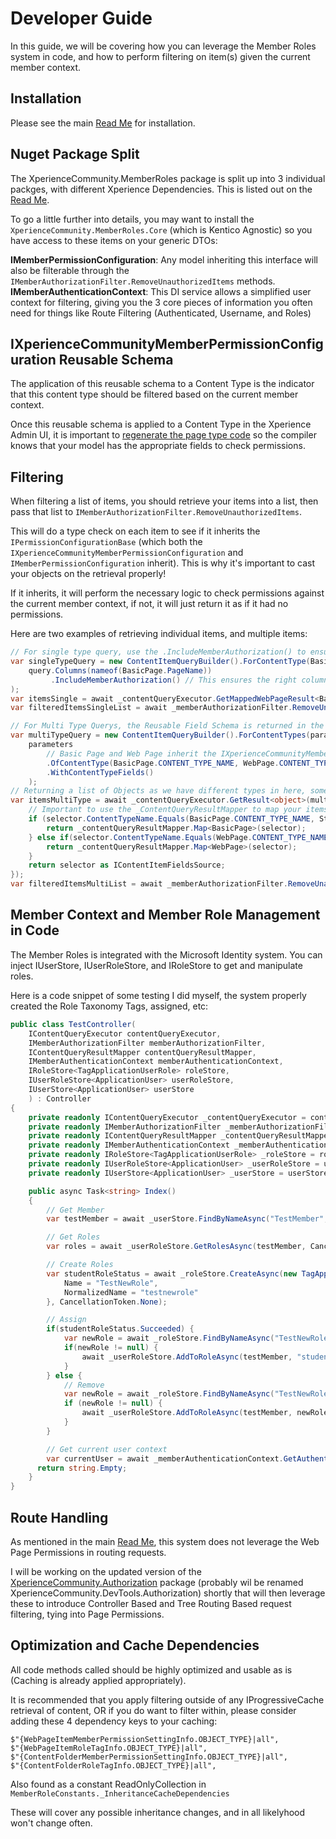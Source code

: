 # Developer Guide

In this guide, we will be covering how you can leverage the Member Roles system in code, and how to perform filtering on item(s) given the current member context.

## Installation
Please see the main [Read Me](README.md) for installation.

## Nuget Package Split
The XperienceCommunity.MemberRoles package is split up into 3 individual packges, with different Xperience Dependencies.  This is listed out on the  [Read Me](README.md).

To go a little further into details, you may want to install the `XperienceCommunity.MemberRoles.Core` (which is Kentico Agnostic) so you have access to these items on your generic DTOs:

**IMemberPermissionConfiguration**: Any model inheriting this interface will also be filterable through the `IMemberAuthorizationFilter.RemoveUnauthorizedItems` methods.
**IMemberAuthenticationContext**: This DI service allows a simplified user context for filtering, giving you the 3 core pieces of information you often need for things like Route Filtering (Authenticated, Username, and Roles)

## IXperienceCommunityMemberPermissionConfiguration Reusable Schema
The application of this reusable schema to a Content Type is the indicator that this content type should be filtered based on the current member context.

Once this reusable schema is applied to a Content Type in the Xperience Admin UI, it is important to [regenerate the page type code](https://docs.kentico.com/developers-and-admins/api/generate-code-files-for-system-objects#generate-code-files) so the compiler knows that your model has the appropriate fields to check permissions.

## Filtering 
When filtering a list of items, you should retrieve your items into a list, then pass that list to `IMemberAuthorizationFilter.RemoveUnauthorizedItems`.

This will do a type check on each item to see if it inherits the `IPermissionConfigurationBase` (which both the `IXperienceCommunityMemberPermissionConfiguration` and `IMemberPermissionConfiguration` inherit).  This is why it's important to cast your objects on the retrieval properly!

If it inherits, it will perform the necessary logic to check permissions against the current member context, if not, it will just return it as if it had no permissions.

Here are two examples of retrieving individual items, and multiple items:

```csharp
// For single type query, use the .IncludeMemberAuthorization() to ensure the columns are returned that are needed for parsing.
var singleTypeQuery = new ContentItemQueryBuilder().ForContentType(BasicPage.CONTENT_TYPE_NAME, query => 
    query.Columns(nameof(BasicPage.PageName))
         .IncludeMemberAuthorization() // This ensures the right columns are returned!!
);
var itemsSingle = await _contentQueryExecutor.GetMappedWebPageResult<BasicPage>(singleTypeQuery);
var filteredItemsSingleList = await _memberAuthorizationFilter.RemoveUnauthorizedItems(itemsSingle);
```

```csharp
// For Multi Type Querys, the Reusable Field Schema is returned in the data by default
var multiTypeQuery = new ContentItemQueryBuilder().ForContentTypes(parameters =>
    parameters
        // Basic Page and Web Page inherit the IXperienceCommunityMemberPermissionConfiguration, Navigation does NOT
        .OfContentType(BasicPage.CONTENT_TYPE_NAME, WebPage.CONTENT_TYPE_NAME, Navigation.CONTENT_TYPE_NAME)
        .WithContentTypeFields()
    );
// Returning a list of Objects as we have different types in here, some BasicPage, some WebPage, some Navigation
var itemsMultiType = await _contentQueryExecutor.GetResult<object>(multiTypeQuery, (selector) => {
    // Important to use the _ContentQueryResultMapper to map your items so the IMemberAuthorizationFilter.RemoveUnauthorizedItems can do type checking
    if (selector.ContentTypeName.Equals(BasicPage.CONTENT_TYPE_NAME, StringComparison.OrdinalIgnoreCase)) {
        return _contentQueryResultMapper.Map<BasicPage>(selector);
    } else if(selector.ContentTypeName.Equals(WebPage.CONTENT_TYPE_NAME, StringComparison.OrdinalIgnoreCase)) {
        return _contentQueryResultMapper.Map<WebPage>(selector);
    }
    return selector as IContentItemFieldsSource;
});
var filteredItemsMultiList = await _memberAuthorizationFilter.RemoveUnauthorizedItems(itemsMultiType);
```

## Member Context and Member Role Management in Code
The Member Roles is integrated with the Microsoft Identity system.  You can inject IUserStore, IUserRoleStore, and IRoleStore to get and manipulate roles.

Here is a code snippet of some testing I did myself, the system properly created the Role Taxonomy Tags, assigned, etc:

```csharp
public class TestController(
    IContentQueryExecutor contentQueryExecutor,
    IMemberAuthorizationFilter memberAuthorizationFilter,
    IContentQueryResultMapper contentQueryResultMapper,
    IMemberAuthenticationContext memberAuthenticationContext,
    IRoleStore<TagApplicationUserRole> roleStore,
    IUserRoleStore<ApplicationUser> userRoleStore,
    IUserStore<ApplicationUser> userStore
    ) : Controller
{
    private readonly IContentQueryExecutor _contentQueryExecutor = contentQueryExecutor;
    private readonly IMemberAuthorizationFilter _memberAuthorizationFilter = memberAuthorizationFilter;
    private readonly IContentQueryResultMapper _contentQueryResultMapper = contentQueryResultMapper;
    private readonly IMemberAuthenticationContext _memberAuthenticationContext = memberAuthenticationContext;
    private readonly IRoleStore<TagApplicationUserRole> _roleStore = roleStore;
    private readonly IUserRoleStore<ApplicationUser> _userRoleStore = userRoleStore;
    private readonly IUserStore<ApplicationUser> _userStore = userStore;

    public async Task<string> Index()
    {
        // Get Member
        var testMember = await _userStore.FindByNameAsync("TestMember", CancellationToken.None);

        // Get Roles
        var roles = await _userRoleStore.GetRolesAsync(testMember, CancellationToken.None);

        // Create Roles
        var studentRoleStatus = await _roleStore.CreateAsync(new TagApplicationUserRole() {
            Name = "TestNewRole",
            NormalizedName = "testnewrole"
        }, CancellationToken.None);

        // Assign
        if(studentRoleStatus.Succeeded) {
            var newRole = await _roleStore.FindByNameAsync("TestNewRole", CancellationToken.None);
            if(newRole != null) {
                await _userRoleStore.AddToRoleAsync(testMember, "students", CancellationToken.None);
            }
        } else {
            // Remove
            var newRole = await _roleStore.FindByNameAsync("TestNewRole", CancellationToken.None);
            if (newRole != null) {
                await _userRoleStore.AddToRoleAsync(testMember, newRole.Name, CancellationToken.None);
            }
        }

        // Get current user context
        var currentUser = await _memberAuthenticationContext.GetAuthenticationContext();
      return string.Empty;
    }
}
```

## Route Handling
As mentioned in the main [Read Me](README.md), this system does not leverage the Web Page Permissions in routing requests.

I will be working on the updated version of the [XperienceCommunity.Authorization](https://github.com/KenticoDevTrev/KenticoAuthorization#xperiencecommunityauthorization) package (probably wil be renamed XperienceCommunity.DevTools.Authorization) shortly that will then leverage these to introduce Controller Based and Tree Routing Based request filtering, tying into Page Permissions.

## Optimization and Cache Dependencies
All code methods called should be highly optimized and usable as is (Caching is already applied appropriately).  

It is recommended that you apply filtering outside of any IProgressiveCache retrieval of content, OR if you do want to filter within, please consider adding these 4 dependency keys to your caching:

```
$"{WebPageItemMemberPermissionSettingInfo.OBJECT_TYPE}|all",
$"{WebPageItemRoleTagInfo.OBJECT_TYPE}|all",
$"{ContentFolderMemberPermissionSettingInfo.OBJECT_TYPE}|all",
$"{ContentFolderRoleTagInfo.OBJECT_TYPE}|all",
```

Also found as a constant ReadOnlyCollection<string> in `MemberRoleConstants._InheritanceCacheDependencies`

These will cover any possible inheritance changes, and in all likelyhood won't change often.  
